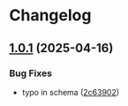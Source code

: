 # Changelog

## [1.0.1](https://github.com/GDYendell/graph-federation/compare/supergraph-schema@v1.0.0...supergraph-schema@v1.0.1) (2025-04-16)


### Bug Fixes

* typo in schema ([2c63902](https://github.com/GDYendell/graph-federation/commit/2c639021085be428639abedeaae619bc40f8d90f))
